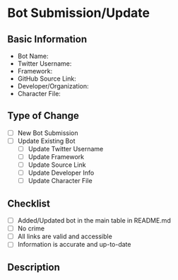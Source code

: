 # Bot Submission/Update

## Basic Information

- Bot Name:
- Twitter Username:
- Framework:
- GitHub Source Link:
- Developer/Organization:
- Character File:

## Type of Change

- [ ] New Bot Submission
- [ ] Update Existing Bot
  - [ ] Update Twitter Username
  - [ ] Update Framework
  - [ ] Update Source Link
  - [ ] Update Developer Info
  - [ ] Update Character File

## Checklist

- [ ] Added/Updated bot in the main table in README.md
- [ ] No crime
- [ ] All links are valid and accessible
- [ ] Information is accurate and up-to-date

## Description

<!-- Describe your bot or the updates you're making -->
